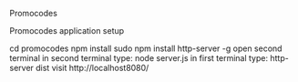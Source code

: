 Promocodes

Promocodes application setup


cd promocodes
npm install
sudo npm install http-server -g
open second terminal
in second terminal type: node server.js
in first terminal type: http-server dist
visit http://localhost8080/
